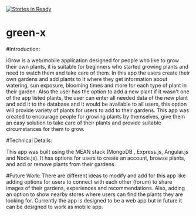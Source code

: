[![Stories in Ready](https://badge.waffle.io/Green-X/green-x.png?label=ready&title=Ready)](https://waffle.io/Green-X/green-x)
# green-x

#Introduction:

iGrow is a web/mobile application designed for people who like to grow their own plants, it is suitable for beginners who started growing plants and need to watch them and take care of them. In this app the users create their own gardens and add plants to it where they get information about watering, sun exposure, blooming times and more for each type of plant in their garden. Also the user has the option to add a new plant if it wasn't one of the app listed plants, the user can enter all needed data of the new plant and add it to the database and it would be available to all users, this option will provide variety of plants for users to add to their gardens.
This app was created to encourage people for growing plants by themselves, give them an easy solution to take care of their plants and provide suitable circumstances for them to grow.

#Technical Details:

This app was built using the MEAN stack (MongoDB , Express.js, Angular.js and Node.js). It has options for users to create an account, browse plants, and add or remove plants from their gardens.

#Future Work:
There are different ideas to modify and add for this app like adding options for users to connect with each other (forum) to share images of their gardens, experiences and recommendations. Also, adding an option to show nearby stores where users can find the plants they are looking for. Currently the app is designed to be a web app but in future it can be designed to work as mobile app.
